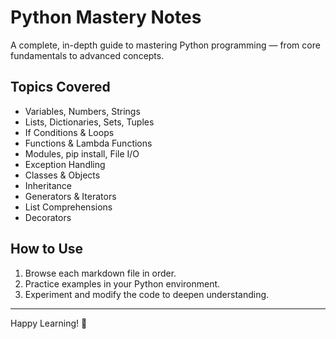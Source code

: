 # Python Mastery Notes

A complete, in-depth guide to mastering Python programming — from core fundamentals to advanced concepts.

## Topics Covered
- Variables, Numbers, Strings  
- Lists, Dictionaries, Sets, Tuples  
- If Conditions & Loops  
- Functions & Lambda Functions  
- Modules, pip install, File I/O  
- Exception Handling  
- Classes & Objects  
- Inheritance  
- Generators & Iterators  
- List Comprehensions  
- Decorators  

## How to Use
1. Browse each markdown file in order.
2. Practice examples in your Python environment.
3. Experiment and modify the code to deepen understanding.

---
Happy Learning! 🐍
